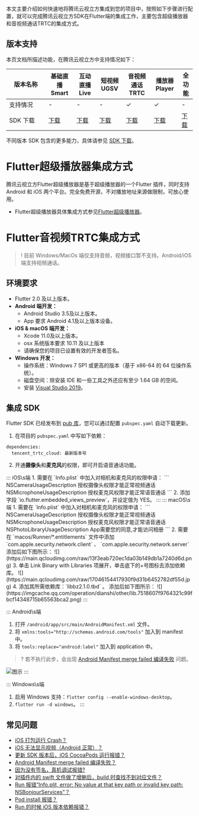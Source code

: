 本文主要介绍如何快速地将腾讯云视立方集成到您的项目中，按照如下步骤进行配置，就可以完成腾讯云视立方SDK在Flutter端的集成工作，主要包含超级播放器和音视频通话TRTC的集成方式。

## 版本支持
本页文档所描述功能，在腾讯云视立方中支持情况如下：

| 版本名称 | 基础直播 Smart | 互动直播 Live | 短视频 UGSV | 音视频通话 TRTC | 播放器 Player | 全功能 |
| -------- | -------- | -------- | -------- | -------- | -------- | -------- |
| 支持情况 | - | - | - | &#10003; | &#10003; | - |
| SDK 下载 <div style="width: 90px"/>  | [下载](https://vcube.cloud.tencent.com/home.html?sdk=basicLive) | [下载](https://vcube.cloud.tencent.com/home.html?sdk=interactivelive) | [下载](https://vcube.cloud.tencent.com/home.html?sdk=shortVideo) | [下载](https://vcube.cloud.tencent.com/home.html?sdk=video) | [下载](https://vcube.cloud.tencent.com/home.html?sdk=player) | [下载](https://vcube.cloud.tencent.com/home.html?sdk=allPart) |

不同版本 SDK 包含的更多能力，具体请参见 [SDK 下载](https://cloud.tencent.com/document/product/1449/56978?!preview&!editLang=zh)。

# Flutter超级播放器集成方式
腾讯云视立方Flutter超级播放器是基于超级播放器的一个Flutter 插件，同时支持 Android 和 iOS 两个平台。完全免费开源，不对播放地址来源做限制，可放心使用。
- Flutter超级播放器具体集成方式参见[Flutter超级播放器](https://tcloud-doc.isd.com/document/product/1449/57091?!preview&!editLang=zh)。


# Flutter音视频TRTC集成方式
>! 目前 Windows/MacOs 端仅支持音频，视频接口暂不支持。Android/iOS 端支持视频通话。


## 环境要求
- Flutter 2.0 及以上版本。
- **Android 端开发：**
  - Android Studio 3.5及以上版本。
  - App 要求 Android 4.1及以上版本设备。
- **iOS & macOS 端开发：**
  - Xcode 11.0及以上版本。
  - osx 系统版本要求 10.11 及以上版本
  - 请确保您的项目已设置有效的开发者签名。
- **Windows 开发：**
	- 操作系统：Windows 7 SP1 或更高的版本（基于 x86-64 的 64 位操作系统）。
    - 磁盘空间：除安装 IDE 和一些工具之外还应有至少 1.64 GB 的空间。
	- 安装 [Visual Studio 2019](https://visualstudio.microsoft.com/zh-hans/downloads/)。

## 集成 SDK

Flutter SDK 已经发布到 [pub 库](https://pub.dev/packages/tencent_trtc_cloud)，您可以通过配置 `pubspec.yaml` 自动下载更新。
1. 在项目的 `pubspec.yaml` 中写如下依赖：
```
dependencies:
  tencent_trtc_cloud: 最新版本号
```
2. 开通**摄像头**和**麦克风**的权限，即可开启语音通话功能。
<dx-tabs>
::: iOS\s端
1. 需要在 `Info.plist` 中加入对相机和麦克风的权限申请：
```
<key>NSCameraUsageDescription</key>
<string>授权摄像头权限才能正常视频通话</string>
<key>NSMicrophoneUsageDescription</key>
<string>授权麦克风权限才能正常语音通话</string>
```
2. 添加字段 `io.flutter.embedded_views_preview`，并设定值为 YES。
:::
::: macOS\s端
1. 需要在 `Info.plist` 中加入对相机和麦克风的权限申请：
```
<key>NSCameraUsageDescription</key>
<string>授权摄像头权限才能正常视频通话</string>
<key>NSMicrophoneUsageDescription</key>
<string>授权麦克风权限才能正常语音通话</string>
<key>NSPhotoLibraryUsageDescription</key>
<string>App需要您的同意,才能访问相册</string>
```
2. 需要在 `macos/Runner/*.entitlements` 文件中添加`com.apple.security.network.client` 、 `com.apple.security.network.server`
添加后如下图所示：
![](https://main.qcloudimg.com/raw/13f3eab720ec1da03b149db1a7240d6d.png)
3. 单击 Link Binary with Libraries 项展开，单击底下的+号图标去添加依赖库。
![](https://main.qcloudimg.com/raw/17046154417930f9d31b6452782df55d.jpg)
4. 添加其所需依赖库：`libbz2.1.0.tbd` 。
添加后如下图所示：
![](https://imgcache.qq.com/operation/dianshi/other/lib.7518607f9764321c99fbcf14348715b65563bca2.png)
:::

::: Android\s端
1. 打开 `/android/app/src/main/AndroidManifest.xml` 文件。
2. 将 `xmlns:tools="http://schemas.android.com/tools"` 加入到 manifest 中。
3. 将 `tools:replace="android:label"` 加入到 application 中。
>? 若不执行此步，会出现 [Android Manifest merge failed 编译失败](https://cloud.tencent.com/document/product/647/51623#que6) 问题。


![图示](https://main.qcloudimg.com/raw/7a37917112831488423c1744f370c883.png)
:::

::: Windows\s端
1. 启用 Windows 支持：`flutter config --enable-windows-desktop`。
2. `flutter run -d windows`。
:::
</dx-tabs>





## 常见问题
- [iOS 打包运行 Crash？](https://cloud.tencent.com/document/product/647/51623#que3)
- [iOS 无法显示视频（Android 正常）？](https://cloud.tencent.com/document/product/647/51623#que4)
- [更新 SDK 版本后，iOS CocoaPods 运行报错？](https://cloud.tencent.com/document/product/647/51623#que5)
- [Android Manifest merge failed 编译失败？](https://cloud.tencent.com/document/product/647/51623#que6)
- [因为没有签名，真机调试报错?](https://cloud.tencent.com/document/product/647/51623#que7)
- [对插件内的 swift 文件做了增删后，build 时查找不到对应文件？](https://cloud.tencent.com/document/product/647/51623#que8)
- [Run 报错“Info.plit, error: No value at that key path or invalid key path: NSBonjourServices”？](https://cloud.tencent.com/document/product/647/51623#que9)
- [Pod install 报错？](https://cloud.tencent.com/document/product/647/51623#que10)
- [Run 的时候 iOS 版本依赖报错？](https://cloud.tencent.com/document/product/647/51623#que11)

